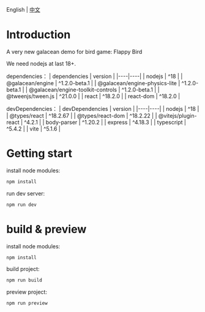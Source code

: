 English | [中文](./docs/README-zh-cn.md)

# Introduction

A very new galacean demo for bird game: Flappy Bird

We need nodejs at last 18+.

dependencies：
| dependencies | version |
|----|----|
| nodejs                            | ^18            |
| @galacean/engine                  | ^1.2.0-beta.1  |
| @galacean/engine-physics-lite     | ^1.2.0-beta.1  |
| @galacean/engine-toolkit-controls | ^1.2.0-beta.1  |
| @tweenjs/tween.js                 | ^21.0.0        |
| react                             | ^18.2.0        |
| react-dom                         | ^18.2.0        |

devDependencies：
| devDependencies | version |
|----|----|
| nodejs                            | ^18            |
| @types/react                      | ^18.2.67       |
| @types/react-dom                  | ^18.2.22       |
| @vitejs/plugin-react              | ^4.2.1         |
| body-parser                       | ^1.20.2        |
| express                           | ^4.18.3        |
| typescript                        | ^5.4.2         |
| vite                              | ^5.1.6         |

# Getting start

install node modules:

```bash
npm install
```

run dev server:

```bash
npm run dev
```

# build & preview

install node modules:

```bash
npm install
```

build project:

```bash
npm run build
```

preview project:

```bash
npm run preview
```
